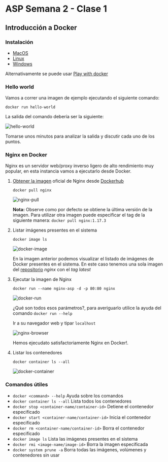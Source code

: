 ASP Semana 2 - Clase 1
======================

Introducción a Docker
------

### Instalación

* [MacOS](https://docs.docker.com/docker-for-mac/install/)
* [Linux](https://docs.docker.com/install/linux/docker-ce/ubuntu/)
* [Windows](https://docs.docker.com/docker-for-windows/install/)

Alternativamente se puede usar [Play with docker](https://labs.play-with-docker.com)

### Hello world

Vamos a correr una imagen de ejemplo ejecutando el siguiente comando:

```docker run hello-world```

La salida del comando debería ser la siguiente:

![hello-world](img/hello-world.png)

Tomarse unos minutos para analizar la salida y discutir cada uno de los puntos.

### Nginx en Docker

Nginx es un servidor web/proxy inverso ligero de alto rendimiento muy popular, en esta instancia vamos a ejecutarlo desde Docker.

1. [Obtener la imagen](https://docs.docker.com/engine/reference/commandline/pull/) oficial de Nginx desde [Dockerhub](https://hub.docker.com/_/nginx)

    ```docker pull nginx```

    ![nginx-pull](img/nginx-pull.png)

    **Nota:** Observe como por defecto se obtiene la última versión de la imagen. Para utilizar otra imagen puede especificar el tag de la siguiente manera: ```docker pull nginx:1.17.3```

2. Listar imágenes presentes en el sistema

    ```docker image ls```

    ![docker-image](img/docker-image.png)

    En la imagen anterior podemos visualizar el listado de imágenes de Docker presentes en el sistema. En este caso tenemos una sola imagen del [repositorio](https://docs.docker.com/docker-hub/repos/) *nginx* con el *tag* *latest*

3. Ejecutar la imagen de Nginx

    ```docker run --name nginx-asp -d -p 80:80 nginx```

    ![docker-run](img/docker-run.png)

    ¿Qué son todos esos parámetros?, para averiguarlo utilice la ayuda del comando ```docker run --help```

    Ir a su navegador web y tipar ```localhost```

    ![nginx-browser](img/nginx-browser.png)

    Hemos ejecudato satisfactoriamente Nginx en Docker!.

4. Listar los contenedores

    ```docker container ls --all```

    ![docker-container](img/docker-container.png)

### Comandos útiles

* ```docker <command> --help``` Ayuda sobre los comandos
* ```docker container ls --all``` Lista todos los contenedores
* ```docker stop <container-name/container-id>``` Detiene el contenedor especificado
* ```docker start <container-name/container-id>``` Inicia el contenedor especificado
* ```docker rm <container-name/container-id>``` Borra el contenedor especificado
* ```docker image ls``` Lista las imágenes presentes en el sistema
* ```docker rmi <image-name/image-id>``` Borra la imagen especificada
* ```docker system prune -a``` Borra todas las imágenes, volúmenes y contenedores sin usar





